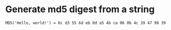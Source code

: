 # Generate md5 digest from a string

```
MD5('Hello, world!') = 6c d3 55 6d eb 0d a5 4b ca 06 0b 4c 39 47 98 39
```
